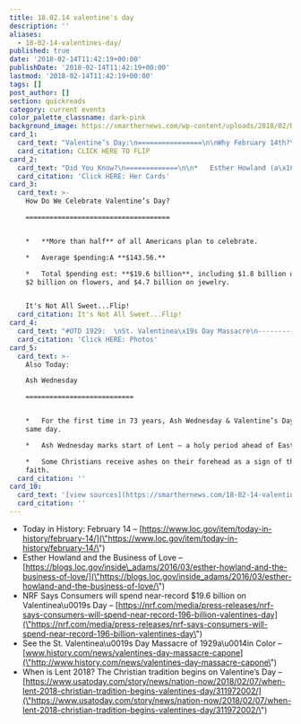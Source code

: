 ```yaml
---
title: 18.02.14 valentine's day
description: ''
aliases:
  - 18-02-14-valentines-day/
published: true
date: '2018-02-14T11:42:19+00:00'
publishDate: '2018-02-14T11:42:19+00:00'
lastmod: '2018-02-14T11:42:19+00:00'
tags: []
post_author: []
section: quickreads
category: current events
color_palette_classname: dark-pink
background_image: https://smarthernews.com/wp-content/uploads/2018/02/Red-Roses-360x360.jpeg
card_1:
  card_text: "Valentine’s Day:\n================\n\nWhy February 14th?\n------------------\n\nAccording to Congress, the romance we associate with Valentinea\x19s Day might have originated from a medieval belief that birds select their mates on this day.\n\nCLICK HERE TO FLIP"
  card_citation: CLICK HERE TO FLIP
card_2:
  card_text: "Did You Know?\n=============\n\n*   Esther Howland (a\x1CNew Englanda\x19s first career woman”) sold the first mass-produced Valentinea\x19s Day cards in the late 1840s.\n*   The tradition itself dates back to 15th century Europe, but Howland first popularized Valentinea\x19s Day cards in America.\n\n[Click HERE: Her Cards](http://time.com/4663003/esther-howland-valentines/)"
  card_citation: 'Click HERE: Her Cards'
card_3:
  card_text: >-
    How Do We Celebrate Valentine’s Day?

    ====================================


    *   **More than half** of all Americans plan to celebrate.

    *   Average $pending:A **$143.56.**

    *   Total $pending est: **$19.6 billion**, including $1.8 billion on candy,
    $2 billion on flowers, and $4.7 billion on jewelry.


    It's Not All Sweet...Flip!
  card_citation: It's Not All Sweet...Flip!
card_4:
  card_text: "#OTD 1929:  \nSt. Valentinea\x19s Day Massacre\n------------------------------------------\n\n*   Gang violence plagued Chicago during prohibition (1920 – 1933).\n*   Notorious gangster Al Capone reportedly ordered the infamous mob shooting of 7 rival gang members, firing squad style.\n\n[Click HERE: Photos](http://www.history.com/news/valentines-day-massacre-capone)"
  card_citation: 'Click HERE: Photos'
card_5:
  card_text: >-
    Also Today:  

    Ash Wednesday

    ===========================


    *   For the first time in 73 years, Ash Wednesday & Valentine’s Day fall on
    same day.

    *   Ash Wednesday marks start of Lent – a holy period ahead of Easter.

    *   Some Christians receive ashes on their forehead as a sign of their
    faith.
  card_citation: ''
card_10:
  card_text: '[view sources](https://smarthernews.com/18-02-14-valentines-day/)'
  card_citation: ''
---
```

*   Today in History: February 14 – [https://www.loc.gov/item/today-in-history/february-14/](\"https://www.loc.gov/item/today-in-history/february-14/\")
*   Esther Howland and the Business of Love – [https://blogs.loc.gov/inside\_adams/2016/03/esther-howland-and-the-business-of-love/](\"https://blogs.loc.gov/inside_adams/2016/03/esther-howland-and-the-business-of-love/\")
*   NRF Says Consumers will spend near-record $19.6 billion on Valentinea\\u0019s Day – [https://nrf.com/media/press-releases/nrf-says-consumers-will-spend-near-record-196-billion-valentines-day](\"https://nrf.com/media/press-releases/nrf-says-consumers-will-spend-near-record-196-billion-valentines-day\")
*   See the St. Valentinea\\u0019s Day Massacre of 1929a\\u0014in Color – [www.history.com/news/valentines-day-massacre-capone](\"http://www.history.com/news/valentines-day-massacre-capone\")
*   When is Lent 2018? The Christian tradition begins on Valentine’s Day – [https://www.usatoday.com/story/news/nation-now/2018/02/07/when-lent-2018-christian-tradition-begins-valentines-day/311972002/](\"https://www.usatoday.com/story/news/nation-now/2018/02/07/when-lent-2018-christian-tradition-begins-valentines-day/311972002/\")